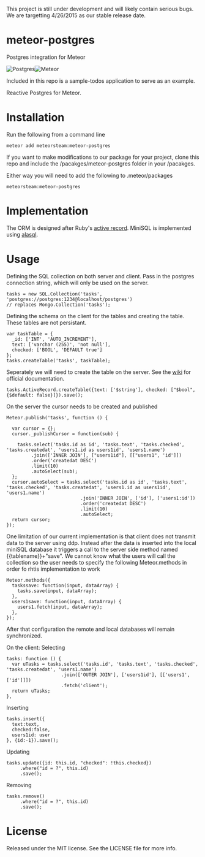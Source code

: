 This project is still under development and will likely contain serious bugs. We are targetting 4/26/2015 as our stable release date.

# meteor-postgres
Postgres integration for Meteor


![Postgres](https://s3-us-west-1.amazonaws.com/treebookicons/postgresql_logo.jpg "Postgres")![Meteor](https://s3-us-west-1.amazonaws.com/treebookicons/meteor-logo.png  "Meteor")

Included in this repo is a sample-todos application to serve as an example.

Reactive Postgres for Meteor.

# Installation

Run the following from a command line

    meteor add meteorsteam:meteor-postgres

If you want to make modifications to our package for your project, clone this repo and include the /pacakges/meteor-postgres folder in your /pacakges.

Either way you will need to add the following to .meteor/packages

    meteorsteam:meteor-postgres



# Implementation

The ORM is designed after Ruby's [active record](https://github.com/rails/rails/tree/master/activerecord). MiniSQL is implemented using [alasql](https://github.com/agershun/alasql).

# Usage

Defining the SQL collection on both server and client. Pass in the postgres connection string, which will only be used on the server.

    tasks = new SQL.Collection('tasks', 'postgres://postgres:1234@localhost/postgres')
    // replaces Mongo.Collection('tasks');

Defining the schema on the client for the tables and creating the table. These tables are not persistant.

    var taskTable = {
      _id: ['INT', 'AUTO_INCREMENT'],
      text: ['varchar (255)', 'not null'],
      checked: ['BOOL', 'DEFAULT true']
    };
    tasks.createTable('tasks', taskTable);

Seperately we will need to create the table on the server. See the [wiki](https://github.com/meteor-stream/meteor-postgres/wiki/Getting-Started) for official documentation.

    tasks.ActiveRecord.createTable({text: ['$string'], checked: ["$bool", {$default: false}]}).save();


On the server the cursor needs to be created and published

    Meteor.publish('tasks', function () {

      var cursor = {};
      cursor._publishCursor = function(sub) {

        tasks.select('tasks.id as id', 'tasks.text', 'tasks.checked', 'tasks.createdat', 'users1.id as users1id', 'users1.name')
             .join(['INNER JOIN'], ["users1id"], [["users1", 'id']])
             .order('createdat DESC')
             .limit(10)
             .autoSelect(sub);
      };
      cursor.autoSelect = tasks.select('tasks.id as id', 'tasks.text', 'tasks.checked', 'tasks.createdat', 'users1.id as users1id', 'users1.name')
                               .join('INNER JOIN', ['id'], ['users1:id'])
                               .order('createdat DESC')
                               .limit(10)
                               .autoSelect;
      return cursor;
    });

One limitation of our current implementation is that client does not transmit data to the server using ddp. Instead after the data is inserted into the local miniSQL database it triggers a call to the server side method named {{tablename}}+"save". We cannot know what the users will call the collection so the user needs to specify the following Meteor.methods in order fo rhtis implementation to work

    Meteor.methods({
      taskssave: function(input, dataArray) {
        tasks.save(input, dataArray);
      },
      users1save: function(input, dataArray) {
        users1.fetch(input, dataArray);
      },
    });


After that configuration the remote and local databases will remain synchronized.


On the client:
Selecting

    tasks: function () {
      var uTasks = tasks.select('tasks.id', 'tasks.text', 'tasks.checked', 'tasks.createdat', 'users1.name')
                        .join(['OUTER JOIN'], ['users1id'], [['users1', ['id']]])
                        .fetch('client');
      return uTasks;
    },

Inserting

    tasks.insert({
      text:text,
      checked:false,
      users1id: user
    }, {id:-1}).save();

Updating

    tasks.update({id: this.id, "checked": !this.checked})
         .where("id = ?", this.id)
         .save();

Removing

    tasks.remove()
         .where("id = ?", this.id)
         .save();

# License
Released under the MIT license. See the LICENSE file for more info.
